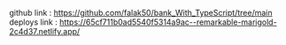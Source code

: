 github link : https://github.com/falak50/bank_With_TypeScript/tree/main
deploys link : https://65cf711b0ad5540f5314a9ac--remarkable-marigold-2c4d37.netlify.app/
